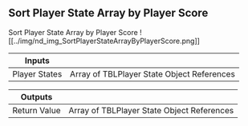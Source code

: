 ## Sort Player State Array by Player Score
Sort Player State Array by Player Score
![[../img/nd_img_SortPlayerStateArrayByPlayerScore.png]]

|Inputs||
|--|--|
| Player States | Array of TBLPlayer State Object References |

|Outputs||
|--|--|
| Return Value | Array of TBLPlayer State Object References |
